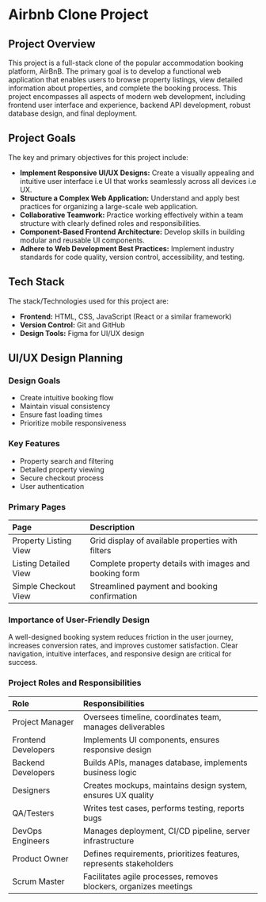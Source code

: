 # Airbnb Clone Project 

## Project Overview 
This project is a full-stack clone of the popular accommodation booking platform, AirBnB. The primary goal is to develop a functional web application that enables users to browse property listings, view detailed information about properties, and complete the booking process. This project encompasses all aspects of modern web development, including frontend user interface and experience, backend API development, robust database design, and final deployment.

## Project Goals 

The key and primary objectives for this project include: 

* **Implement Responsive UI/UX Designs:** Create a visually appealing and intuitive user interface i.e UI that works seamlessly across all devices i.e UX.
* **Structure a Complex Web Application:** Understand and apply best practices for organizing a large-scale web application.
* **Collaborative Teamwork:** Practice working effectively within a team structure with clearly defined roles and responsibilities.
* **Component-Based Frontend Architecture:** Develop skills in building modular and reusable UI components.
* **Adhere to Web Development Best Practices:** Implement industry standards for code quality, version control, accessibility, and testing.

## Tech Stack

The stack/Technologies used for this project are: 

* **Frontend:** HTML, CSS, JavaScript (React or a similar framework)
* **Version Control:** Git and GitHub
* **Design Tools:** Figma for UI/UX design

## UI/UX Design Planning

### Design Goals 

* Create intuitive booking flow
* Maintain visual consistency
* Ensure fast loading times
* Prioritize mobile responsiveness

### Key Features

* Property search and filtering
* Detailed property viewing
* Secure checkout process
* User authentication

### Primary Pages

| Page | Description |
| :--- | :--- |
| Property Listing View | Grid display of available properties with filters |
| Listing Detailed View | Complete property details with images and booking form |
| Simple Checkout View | Streamlined payment and booking confirmation |

### Importance of User-Friendly Design

A well-designed booking system reduces friction in the user journey, increases conversion rates, and improves customer satisfaction. Clear navigation, intuitive interfaces, and responsive design are critical for success.

### Project Roles and Responsibilities

| Role | Responsibilities |
| :--- | :--- |
| Project Manager | Oversees timeline, coordinates team, manages deliverables |
| Frontend Developers | Implements UI components, ensures responsive design |
| Backend Developers | Builds APIs, manages database, implements business logic |
| Designers | Creates mockups, maintains design system, ensures UX quality |
| QA/Testers | Writes test cases, performs testing, reports bugs |
| DevOps Engineers | Manages deployment, CI/CD pipeline, server infrastructure |
| Product Owner | Defines requirements, prioritizes features, represents stakeholders |
| Scrum Master | Facilitates agile processes, removes blockers, organizes meetings |


